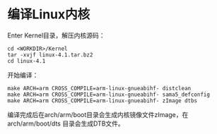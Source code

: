 # 编译Linux内核

Enter Kernel目录，解压内核源码：

    cd <WORKDIR>/Kernel
    tar -xvjf linux-4.1.tar.bz2
    cd linux-4.1

开始编译：

    make ARCH=arm CROSS_COMPILE=arm-linux-gnueabihf- distclean 
    make ARCH=arm CROSS_COMPILE=arm-linux-gnueabihf- sama5_defconfig
    make ARCH=arm CROSS_COMPILE=arm-linux-gnueabihf- zImage dtbs

编译完成后在arch/arm/boot目录会生成内核镜像文件zImage，在arch/arm/boot/dts 目录会生成DTB文件。


